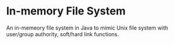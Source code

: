 # In-memory File System

An in-memeory file system in Java to mimic Unix file system with user/group authority, soft/hard link functions.
